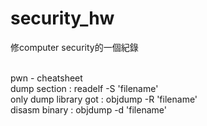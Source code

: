 # security_hw
修computer security的一個紀錄

<br>
pwn - cheatsheet
<br>
dump section : readelf -S 'filename' <br>
only dump library got : objdump -R 'filename' <br>
disasm binary : objdump -d 'filename' <br>
<br>
